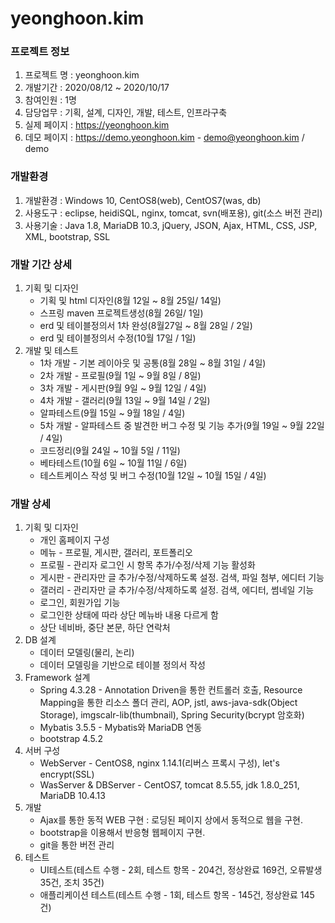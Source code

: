# yeonghoon.kim


### 프로젝트 정보
1. 프로젝트 명 : yeonghoon.kim
2. 개발기간 : 2020/08/12 ~ 2020/10/17
3. 참여인원 : 1명
4. 담당업무 : 기획, 설계, 디자인, 개발, 테스트, 인프라구축
5. 실제 페이지 : https://yeonghoon.kim
5. 데모 페이지 : https://demo.yeonghoon.kim - demo@yeonghoon.kim / demo


### 개발환경
1. 개발환경 : Windows 10, CentOS8(web), CentOS7(was, db)
2. 사용도구 : eclipse, heidiSQL, nginx, tomcat, svn(배포용), git(소스 버전 관리)
3. 사용기술 : Java 1.8, MariaDB 10.3, jQuery, JSON, Ajax, HTML, CSS, JSP, XML, bootstrap, SSL


### 개발 기간 상세
1. 기획 및 디자인
    + 기획 및 html 디자인(8월 12일 ~ 8월 25일/ 14일)
    + 스프링 maven 프로젝트생성(8월 26일/ 1일)
    + erd 및 테이블정의서 1차 완성(8월27일 ~ 8월 28일 / 2일)
    + erd 및 테이블정의서 수정(10월 17일 / 1일)
2. 개발 및 테스트
    + 1차 개발 - 기본 레이아웃 및 공통(8월 28일 ~ 8월 31일 / 4일)
    + 2차 개발 - 프로필(9월 1일 ~ 9월 8일 / 8일)
    + 3차 개발 - 게시판(9월 9일 ~ 9월 12일 / 4일)
    + 4차 개발 - 갤러리(9월 13일 ~ 9월 14일 / 2일)
    +  알파테스트(9월 15일 ~ 9월 18일 / 4일)
    + 5차 개발 - 알파테스트 중 발견한 버그 수정 및 기능 추가(9월 19일 ~ 9월 22일 / 4일)
    + 코드정리(9월 24일 ~ 10월 5일 / 11일)
    + 베타테스트(10월 6일 ~ 10월 11일 / 6일)
    + 테스트케이스 작성 및 버그 수정(10월 12일 ~ 10월 15일 / 4일)


### 개발 상세
1. 기획 및 디자인
    + 개인 홈페이지 구성
    + 메뉴 - 프로필, 게시판, 갤러리, 포트폴리오
    + 프로필 - 관리자 로그인 시 항목 추가/수정/삭제 기능 활성화
    + 게시판 - 관리자만 글 추가/수정/삭제하도록 설정. 검색, 파일 첨부, 에디터 기능
    + 갤러리 - 관리자만 글 추가/수정/삭제하도록 설정. 검색, 에디터, 썸네일 기능
    + 로그인, 회원가입 기능
    + 로그인한 상태에 따라 상단 메뉴바 내용 다르게 함
    + 상단 네비바, 중단 본문, 하단 연락처
2. DB 설계
    + 데이터 모델링(물리, 논리)
    + 데이터 모델링을 기반으로 테이블 정의서 작성
3. Framework 설계
    + Spring 4.3.28 - Annotation Driven을 통한 컨트롤러 호출, Resource Mapping을 통한 리소스 폴더 관리, AOP, jstl, aws-java-sdk(Object Storage), imgscalr-lib(thumbnail), Spring Security(bcrypt 암호화)
    + Mybatis 3.5.5 - Mybatis와 MariaDB 연동
    + bootstrap 4.5.2
4. 서버 구성
    + WebServer - CentOS8, nginx 1.14.1(리버스 프록시 구성), let's encrypt(SSL)
    + WasServer & DBServer - CentOS7, tomcat 8.5.55, jdk 1.8.0_251, MariaDB 10.4.13
5. 개발
    + Ajax를 통한 동적 WEB 구현 : 로딩된 페이지 상에서 동적으로 웹을 구현.
    + bootstrap을 이용해서 반응형 웹페이지 구현.
    + git을 통한 버전 관리
6. 테스트
    + UI테스트(테스트 수행 - 2회, 테스트 항목 - 204건, 정상완료 169건, 오류발생 35건, 조치 35건) 
    + 애플리케이션 테스트(테스트 수행 - 1회, 테스트 항목 - 145건, 정상완료 145건)

